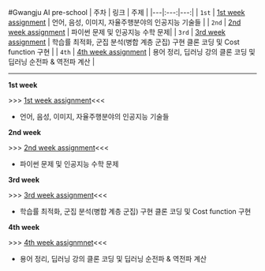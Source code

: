 #Gwangju AI pre-school
| 주차 | 링크 | 주제 |
|---|:---:|---:|
| `1st` | [1st week assignment](https://github.com/JiSeungha/GwangjuAI/commit/2e720a9ab7bef3cd60f536d3245e3622b21f0b8b) | 언어, 음성, 이미지, 자율주행분야의 인공지능 기술들 |
| `2nd` | [2nd week assignment](https://github.com/JiSeungha/GwangjuAI/blob/master/2%EC%A3%BC%EC%B0%A8%EA%B3%BC%EC%A0%9C.ipynb) |  파이썬 문제 및 인공지능 수학 문제|
| `3rd` | [3rd week assignment](https://github.com/JiSeungha/GwangjuAI/blob/master/3%EC%A3%BC%EC%B0%A8%EA%B3%BC%EC%A0%9C.ipynb) | 학습률 최적화, 군집 분석(병합 계층 군집) 구현 클론 코딩 및 Cost function 구현 |
| `4th` | [4th week assignment](https://github.com/JiSeungha/GwangjuAI/blob/master/4%EC%A3%BC%EC%B0%A8_%EA%B3%BC%EC%A0%9C.ipynb) | 용어 정리, 딥러닝 강의 클론 코딩 및 딥러닝 순전파 & 역전파 계산 |

-----------------------------------------------------------
__1st week__

\>\>\> [1st week assignment](https://github.com/JiSeungha/GwangjuAI/commit/2e720a9ab7bef3cd60f536d3245e3622b21f0b8b)<<<
- 언어, 음성, 이미지, 자율주행분야의 인공지능 기술들

__2nd week__

\>\>\> [2nd week assignment](https://github.com/JiSeungha/GwangjuAI/blob/master/2%EC%A3%BC%EC%B0%A8%EA%B3%BC%EC%A0%9C.ipynb)<<<
- 파이썬 문제 및 인공지능 수학 문제

__3rd week__

\>\>\> [3rd week assignment](https://github.com/JiSeungha/GwangjuAI/blob/master/3%EC%A3%BC%EC%B0%A8%EA%B3%BC%EC%A0%9C.ipynb)<<<
- 학습률 최적화, 군집 분석(병합 계층 군집) 구현 클론 코딩 및 Cost function 구현

__4th week__

\>\>\> [4th week assignmnet](https://github.com/JiSeungha/GwangjuAI/blob/master/4%EC%A3%BC%EC%B0%A8_%EA%B3%BC%EC%A0%9C.ipynb)<<<
- 용어 정리, 딥러닝 강의 클론 코딩 및 딥러닝 순전파 & 역전파 계산
